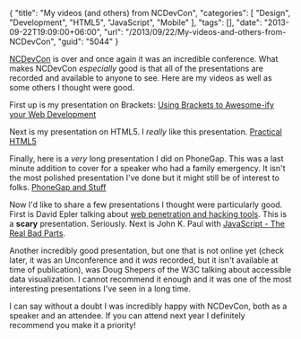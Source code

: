 {
	"title": "My videos (and others) from NCDevCon",
	"categories": [
		"Design",
		"Development",
		"HTML5",
		"JavaScript",
		"Mobile"
	],
	"tags": [],
	"date": "2013-09-22T19:09:00+06:00",
	"url": "/2013/09/22/My-videos-and-others-from-NCDevCon",
	"guid": "5044"
}

<p>
<a href="http://www.ncdevcon.com">NCDevCon</a> is over and once again it was an incredible conference. What makes NCDevCon <i>especially</i> good is that all of the presentations are recorded and available to anyone to see. Here are my videos as well as some others I thought were good.
</p>
<!--more-->
<p>
First up is my presentation on Brackets: <a href="http://textiles.online.ncsu.edu/online/Play/472adfe9eef84847bc52f6598ef42c871d?catalog=109c4c50-f182-410f-a13a-b31be9cf5323">Using Brackets to Awesome-ify your Web Development</a>
</p>

<p>
Next is my presentation on HTML5. I <i>really</i> like this presentation. <a href="http://textiles.online.ncsu.edu/online/Play/dddc51db649f4f968a00e2bd10a1e45b1d?catalog=109c4c50-f182-410f-a13a-b31be9cf5323">Practical HTML5</a>
</p>

<p>
Finally, here is a <i>very</i> long presentation I did on PhoneGap. This was a last minute addition to cover for a speaker who had a family emergency. It isn't the most polished presentation I've done but it might still be of interest to folks. <a href="http://textiles.online.ncsu.edu/online/Play/178ae89729a541e2a85420d8f8f43b481d?catalog=109c4c50-f182-410f-a13a-b31be9cf5323">PhoneGap and Stuff</a>
</p>

<p>
Now I'd like to share a few presentations I thought were particularly good. First is David Epler talking about <a href="http://textiles.online.ncsu.edu/online/Play/a7d892b5465845358de333526495f44e1d?catalog=109c4c50-f182-410f-a13a-b31be9cf5323">web penetration and hacking tools</a>. This is a <strong>scary</strong> presentation. Seriously. Next is John K. Paul with <a href="http://textiles.online.ncsu.edu/online/Play/7e1b879d11d84f99b9078030df0f69061d?catalog=109c4c50-f182-410f-a13a-b31be9cf5323">JavaScript - The Real Bad Parts</a>.
</p>

<p>
Another incredibly good presentation, but one that is not online yet (check later, it was an Unconference and it <i>was</i> recorded, but it isn't available at time of publication), was Doug Shepers of the W3C talking about accessible data visualization. I cannot recommend it enough and it was one of the most interesting presentations I've seen in a long time.
</p>

<p>
I can say without a doubt I was incredibly happy with NCDevCon, both as a speaker and an attendee. If you can attend next year I definitely recommend you make it a priority!
</p>